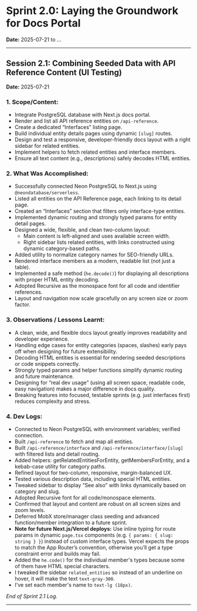 # Sprint 2.0: Laying the Groundwork for Docs Portal

**Date:** 2025-07-21 to ...

---

## Session 2.1: Combining Seeded Data with API Reference Content (UI Testing)

**Date:** 2025-07-21

### 1. Scope/Content:

- Integrate PostgreSQL database with Next.js docs portal.
- Render and list all API reference entities on `/api-reference`.
- Create a dedicated “Interfaces” listing page.
- Build individual entity details pages using dynamic `[slug]` routes.
- Design and test a responsive, developer-friendly docs layout with a right sidebar for related entities.
- Implement helpers to fetch related entities and interface members.
- Ensure all text content (e.g., descriptions) safely decodes HTML entities.

### 2. What Was Accomplished:

- Successfully connected Neon PostgreSQL to Next.js using `@neondatabase/serverless`.
- Listed all entities on the API Reference page, each linking to its detail page.
- Created an “Interfaces” section that filters only interface-type entities.
- Implemented dynamic routing and strongly typed params for entity detail pages.
- Designed a wide, flexible, and clean two-column layout:
  - Main content is left-aligned and uses available screen width.
  - Right sidebar lists related entities, with links constructed using dynamic category-based paths.
- Added utility to normalize category names for SEO-friendly URLs.
- Rendered interface members as a modern, readable list (not just a table).
- Implemented a safe method (`he.decode()`) for displaying all descriptions with proper HTML entity decoding.
- Adopted Recursive as the monospace font for all code and identifier references.
- Layout and navigation now scale gracefully on any screen size or zoom factor.

### 3. Observations / Lessons Learnt:

- A clean, wide, and flexible docs layout greatly improves readability and developer experience.
- Handling edge cases for entity categories (spaces, slashes) early pays off when designing for future extensibility.
- Decoding HTML entities is essential for rendering seeded descriptions or code snippets correctly.
- Strongly typed params and helper functions simplify dynamic routing and future maintenance.
- Designing for “real dev usage” (using all screen space, readable code, easy navigation) makes a major difference in docs quality.
- Breaking features into focused, testable sprints (e.g. just interfaces first) reduces complexity and stress.

### 4. Dev Logs:

- Connected to Neon PostgreSQL with environment variables; verified connection.
- Built `/api-reference` to fetch and map all entities.
- Built `/api-reference/interface` and `/api-reference/interface/[slug]` with filtered lists and detail routing.
- Added helpers: getRelatedEntitiesForEntity, getMembersForEntity, and a kebab-case utility for category paths.
- Refined layout for two-column, responsive, margin-balanced UX.
- Tested various description data, including special HTML entities.
- Tweaked sidebar to display “See also” with links dynamically based on category and slug.
- Adopted Recursive font for all code/monospace elements.
- Confirmed that layout and content are robust on all screen sizes and zoom levels.
- Deferred MobX store/manager class seeding and advanced function/member integration to a future sprint.
- **Note for future Next.js/Vercel deploys:**
  Use inline typing for route params in dynamic `page.tsx` components (e.g. `{ params: { slug: string } }`) instead of custom interface types. Vercel expects the props to match the App Router’s convention, otherwise you’ll get a type constraint error and builds may fail.
- Added the `he.code()` for the individual member's types because some of them have HTML special characters.
- I tweaked the sidebar `related_entities` so instead of an underline on hover, it will make the text `text-gray-300`.
- I've set each member's name to `text-lg (18px)`.

*End of Sprint 2.1 Log.*

---